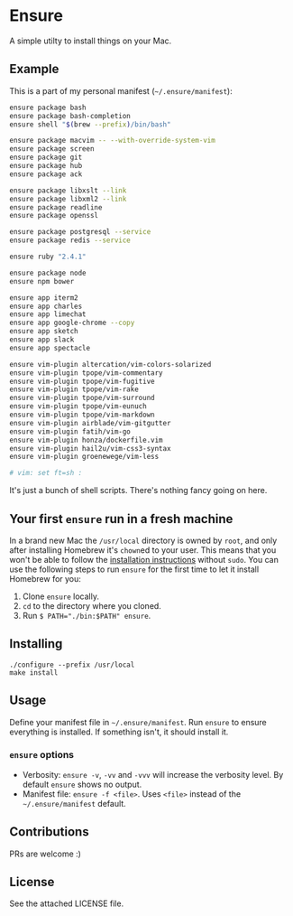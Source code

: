 # Ensure

A simple utilty to install things on your Mac.

## Example

This is a part of my personal manifest (`~/.ensure/manifest`):

``` sh
ensure package bash
ensure package bash-completion
ensure shell "$(brew --prefix)/bin/bash"

ensure package macvim -- --with-override-system-vim
ensure package screen
ensure package git
ensure package hub
ensure package ack

ensure package libxslt --link
ensure package libxml2 --link
ensure package readline
ensure package openssl

ensure package postgresql --service
ensure package redis --service

ensure ruby "2.4.1"

ensure package node
ensure npm bower

ensure app iterm2
ensure app charles
ensure app limechat
ensure app google-chrome --copy
ensure app sketch
ensure app slack
ensure app spectacle

ensure vim-plugin altercation/vim-colors-solarized
ensure vim-plugin tpope/vim-commentary
ensure vim-plugin tpope/vim-fugitive
ensure vim-plugin tpope/vim-rake
ensure vim-plugin tpope/vim-surround
ensure vim-plugin tpope/vim-eunuch
ensure vim-plugin tpope/vim-markdown
ensure vim-plugin airblade/vim-gitgutter
ensure vim-plugin fatih/vim-go
ensure vim-plugin honza/dockerfile.vim
ensure vim-plugin hail2u/vim-css3-syntax
ensure vim-plugin groenewege/vim-less

# vim: set ft=sh :
```

It's just a bunch of shell scripts. There's nothing fancy going on here.

## Your first `ensure` run in a fresh machine

In a brand new Mac the `/usr/local` directory is owned by `root`, and only after installing Homebrew it's `chown`ed to your user. This means that you won't be able to follow the [installation instructions](#Installing) without `sudo`. You can use the following steps to run `ensure` for the first time to let it install Homebrew for you:

1. Clone `ensure` locally.
2. `cd` to the directory where you cloned.
3. Run `$ PATH="./bin:$PATH" ensure`.

## Installing

```
./configure --prefix /usr/local
make install
```

## Usage

Define your manifest file in `~/.ensure/manifest`. Run `ensure` to ensure
everything is installed. If something isn't, it should install it.

### `ensure` options

* Verbosity: `ensure -v`, `-vv` and `-vvv` will increase the verbosity level. By default `ensure` shows no output.
* Manifest file: `ensure -f <file>`. Uses `<file>` instead of the `~/.ensure/manifest` default.

## Contributions

PRs are welcome :)

## License

See the attached LICENSE file.
